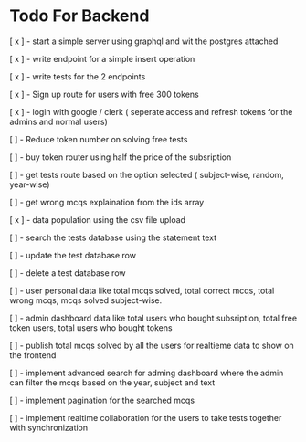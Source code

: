 # Todo For Backend

[ x ] - start a simple server using graphql and wit the postgres attached

[ x ] - write endpoint for a simple insert operation

[ x ] - write tests for the 2 endpoints

[ x ] - Sign up route for users with free 300 tokens

[ x ] - login with google / clerk ( seperate access and refresh tokens for the admins and normal users)

[ ] - Reduce token number on solving free tests

[ ] - buy token router using half the price of the subsription

[ ] - get tests route based on the option selected ( subject-wise, random, year-wise)

[ ] - get wrong mcqs explaination from the ids array

[ x ] - data population using the csv file upload

[ ] - search the tests database using the statement text

[ ] - update the test database row

[ ] - delete a test database row

[ ] - user personal data like total mcqs solved, total correct mcqs, total wrong mcqs, mcqs solved subject-wise.

[ ] - admin dashboard data like total users who bought subsription, total free token users, total users who bought tokens

[ ] - publish total mcqs solved by all the users for realtieme data to show on the frontend

[ ] - implement advanced search for adming dashboard where the admin can filter the mcqs based on the
year, subject and text

[ ] - implement pagination for the searched mcqs

[ ] - implement realtime collaboration for the users to take tests together with synchronization

